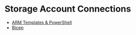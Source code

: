 # Storage Account Connections

* [ARM Templates & PowerShell](./ARM-Templates/)
* [Bicep](./Bicep/)
